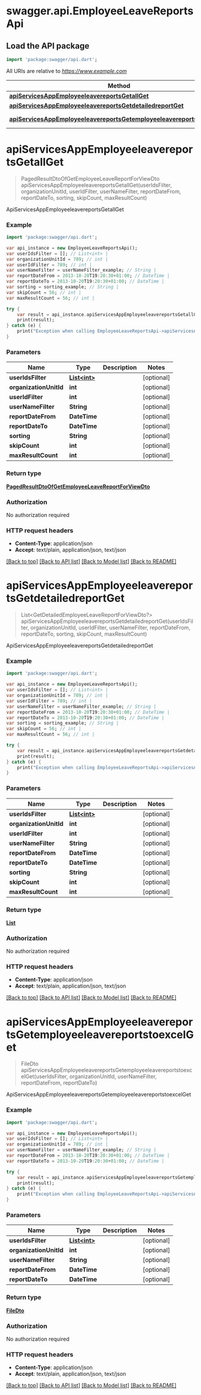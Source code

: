 # swagger.api.EmployeeLeaveReportsApi

## Load the API package
```dart
import 'package:swagger/api.dart';
```

All URIs are relative to *https://www.example.com*

Method | HTTP request | Description
------------- | ------------- | -------------
[**apiServicesAppEmployeeleavereportsGetallGet**](EmployeeLeaveReportsApi.md#apiServicesAppEmployeeleavereportsGetallGet) | **GET** /api/services/app/EmployeeLeaveReports/GetAll | ApiServicesAppEmployeeleavereportsGetallGet
[**apiServicesAppEmployeeleavereportsGetdetailedreportGet**](EmployeeLeaveReportsApi.md#apiServicesAppEmployeeleavereportsGetdetailedreportGet) | **GET** /api/services/app/EmployeeLeaveReports/GetDetailedReport | ApiServicesAppEmployeeleavereportsGetdetailedreportGet
[**apiServicesAppEmployeeleavereportsGetemployeeleavereportstoexcelGet**](EmployeeLeaveReportsApi.md#apiServicesAppEmployeeleavereportsGetemployeeleavereportstoexcelGet) | **GET** /api/services/app/EmployeeLeaveReports/GetEmployeeLeaveReportsToExcel | ApiServicesAppEmployeeleavereportsGetemployeeleavereportstoexcelGet


# **apiServicesAppEmployeeleavereportsGetallGet**
> PagedResultDtoOfGetEmployeeLeaveReportForViewDto apiServicesAppEmployeeleavereportsGetallGet(userIdsFilter, organizationUnitId, userIdFilter, userNameFilter, reportDateFrom, reportDateTo, sorting, skipCount, maxResultCount)

ApiServicesAppEmployeeleavereportsGetallGet



### Example 
```dart
import 'package:swagger/api.dart';

var api_instance = new EmployeeLeaveReportsApi();
var userIdsFilter = []; // List<int> | 
var organizationUnitId = 789; // int | 
var userIdFilter = 789; // int | 
var userNameFilter = userNameFilter_example; // String | 
var reportDateFrom = 2013-10-20T19:20:30+01:00; // DateTime | 
var reportDateTo = 2013-10-20T19:20:30+01:00; // DateTime | 
var sorting = sorting_example; // String | 
var skipCount = 56; // int | 
var maxResultCount = 56; // int | 

try { 
    var result = api_instance.apiServicesAppEmployeeleavereportsGetallGet(userIdsFilter, organizationUnitId, userIdFilter, userNameFilter, reportDateFrom, reportDateTo, sorting, skipCount, maxResultCount);
    print(result);
} catch (e) {
    print("Exception when calling EmployeeLeaveReportsApi->apiServicesAppEmployeeleavereportsGetallGet: $e\n");
}
```

### Parameters

Name | Type | Description  | Notes
------------- | ------------- | ------------- | -------------
 **userIdsFilter** | [**List&lt;int&gt;**](int.md)|  | [optional] 
 **organizationUnitId** | **int**|  | [optional] 
 **userIdFilter** | **int**|  | [optional] 
 **userNameFilter** | **String**|  | [optional] 
 **reportDateFrom** | **DateTime**|  | [optional] 
 **reportDateTo** | **DateTime**|  | [optional] 
 **sorting** | **String**|  | [optional] 
 **skipCount** | **int**|  | [optional] 
 **maxResultCount** | **int**|  | [optional] 

### Return type

[**PagedResultDtoOfGetEmployeeLeaveReportForViewDto**](PagedResultDtoOfGetEmployeeLeaveReportForViewDto.md)

### Authorization

No authorization required

### HTTP request headers

 - **Content-Type**: application/json
 - **Accept**: text/plain, application/json, text/json

[[Back to top]](#) [[Back to API list]](../README.md#documentation-for-api-endpoints) [[Back to Model list]](../README.md#documentation-for-models) [[Back to README]](../README.md)

# **apiServicesAppEmployeeleavereportsGetdetailedreportGet**
> List<GetDetailedEmployeeLeaveReportForViewDto?> apiServicesAppEmployeeleavereportsGetdetailedreportGet(userIdsFilter, organizationUnitId, userIdFilter, userNameFilter, reportDateFrom, reportDateTo, sorting, skipCount, maxResultCount)

ApiServicesAppEmployeeleavereportsGetdetailedreportGet



### Example 
```dart
import 'package:swagger/api.dart';

var api_instance = new EmployeeLeaveReportsApi();
var userIdsFilter = []; // List<int> | 
var organizationUnitId = 789; // int | 
var userIdFilter = 789; // int | 
var userNameFilter = userNameFilter_example; // String | 
var reportDateFrom = 2013-10-20T19:20:30+01:00; // DateTime | 
var reportDateTo = 2013-10-20T19:20:30+01:00; // DateTime | 
var sorting = sorting_example; // String | 
var skipCount = 56; // int | 
var maxResultCount = 56; // int | 

try { 
    var result = api_instance.apiServicesAppEmployeeleavereportsGetdetailedreportGet(userIdsFilter, organizationUnitId, userIdFilter, userNameFilter, reportDateFrom, reportDateTo, sorting, skipCount, maxResultCount);
    print(result);
} catch (e) {
    print("Exception when calling EmployeeLeaveReportsApi->apiServicesAppEmployeeleavereportsGetdetailedreportGet: $e\n");
}
```

### Parameters

Name | Type | Description  | Notes
------------- | ------------- | ------------- | -------------
 **userIdsFilter** | [**List&lt;int&gt;**](int.md)|  | [optional] 
 **organizationUnitId** | **int**|  | [optional] 
 **userIdFilter** | **int**|  | [optional] 
 **userNameFilter** | **String**|  | [optional] 
 **reportDateFrom** | **DateTime**|  | [optional] 
 **reportDateTo** | **DateTime**|  | [optional] 
 **sorting** | **String**|  | [optional] 
 **skipCount** | **int**|  | [optional] 
 **maxResultCount** | **int**|  | [optional] 

### Return type

[**List<GetDetailedEmployeeLeaveReportForViewDto>**](GetDetailedEmployeeLeaveReportForViewDto.md)

### Authorization

No authorization required

### HTTP request headers

 - **Content-Type**: application/json
 - **Accept**: text/plain, application/json, text/json

[[Back to top]](#) [[Back to API list]](../README.md#documentation-for-api-endpoints) [[Back to Model list]](../README.md#documentation-for-models) [[Back to README]](../README.md)

# **apiServicesAppEmployeeleavereportsGetemployeeleavereportstoexcelGet**
> FileDto apiServicesAppEmployeeleavereportsGetemployeeleavereportstoexcelGet(userIdsFilter, organizationUnitId, userNameFilter, reportDateFrom, reportDateTo)

ApiServicesAppEmployeeleavereportsGetemployeeleavereportstoexcelGet



### Example 
```dart
import 'package:swagger/api.dart';

var api_instance = new EmployeeLeaveReportsApi();
var userIdsFilter = []; // List<int> | 
var organizationUnitId = 789; // int | 
var userNameFilter = userNameFilter_example; // String | 
var reportDateFrom = 2013-10-20T19:20:30+01:00; // DateTime | 
var reportDateTo = 2013-10-20T19:20:30+01:00; // DateTime | 

try { 
    var result = api_instance.apiServicesAppEmployeeleavereportsGetemployeeleavereportstoexcelGet(userIdsFilter, organizationUnitId, userNameFilter, reportDateFrom, reportDateTo);
    print(result);
} catch (e) {
    print("Exception when calling EmployeeLeaveReportsApi->apiServicesAppEmployeeleavereportsGetemployeeleavereportstoexcelGet: $e\n");
}
```

### Parameters

Name | Type | Description  | Notes
------------- | ------------- | ------------- | -------------
 **userIdsFilter** | [**List&lt;int&gt;**](int.md)|  | [optional] 
 **organizationUnitId** | **int**|  | [optional] 
 **userNameFilter** | **String**|  | [optional] 
 **reportDateFrom** | **DateTime**|  | [optional] 
 **reportDateTo** | **DateTime**|  | [optional] 

### Return type

[**FileDto**](FileDto.md)

### Authorization

No authorization required

### HTTP request headers

 - **Content-Type**: application/json
 - **Accept**: text/plain, application/json, text/json

[[Back to top]](#) [[Back to API list]](../README.md#documentation-for-api-endpoints) [[Back to Model list]](../README.md#documentation-for-models) [[Back to README]](../README.md)

